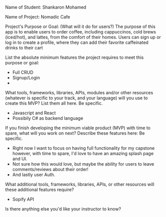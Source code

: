 Name of Student: Shankaron Mohamed

Name of Project: Nomadic Cafe

Project's Purpose or Goal: (What will it do for users?)
The purpose of this app is to enable users to order coffee, including cappuccinos, cold brews (iced/hot), and lattes, from the comfort of their homes. Users can sign up or log in to create a profile, where they can add their favorite caffeinated drinks to their cart


List the absolute minimum features the project requires to meet this purpose or goal:

* Full CRUD
* Signup/Login
*

What tools, frameworks, libraries, APIs, modules and/or other resources (whatever is specific to your track, and your language) will you use to create this MVP? List them all here. Be specific.

* Javascript and React
* Possibily C# as backend language


If you finish developing the minimum viable product (MVP) with time to spare, what will you work on next? Describe these features here: Be specific.

* Right now I want to focus on having full functionality for my capstone however, with time to spare, I'd love to have an amazing splash page and UI. 
* Not sure how this would love, but maybe the ability for users to leave comments/reviews about their order!
* And lastly user Auth.

What additional tools, frameworks, libraries, APIs, or other resources will these additional features require?
* Sopify API

Is there anything else you'd like your instructor to know?
